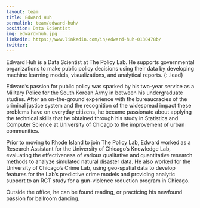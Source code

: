 ```yaml
---
layout: team
title: Edward Huh
permalink: team/edward-huh/
position: Data Scientist
img: edward-huh.jpg
linkedin: https://www.linkedin.com/in/edward-huh-0130478b/
twitter:
---
```


Edward Huh is a Data Scientist at The Policy Lab. He supports governmental organizations to make public policy decisions using their data by developing machine learning models, visualizations, and analytical reports.
{: .lead}

Edward’s passion for public policy was sparked by his two-year service as a Military Police for the South Korean Army in between his undergraduate studies. After an on-the-ground experience with the bureaucracies of the criminal justice system and the recognition of the widespread impact these problems have on everyday citizens, he became passionate about applying the technical skills that he obtained through his study in Statistics and Computer Science at University of Chicago to the improvement of urban communities.

Prior to moving to Rhode Island to join The Policy Lab, Edward worked as a Research Assistant for the University of Chicago’s Knowledge Lab, evaluating the effectiveness of various qualitative and quantitative research methods to analyze simulated natural disaster data. He also worked for the University of Chicago’s Crime Lab, using geo-spatial data to develop features for the Lab’s predictive crime models and providing analytic support to an RCT study for a gun-violence reduction program in Chicago.

Outside the office, he can be found reading, or practicing his newfound passion for ballroom dancing.
